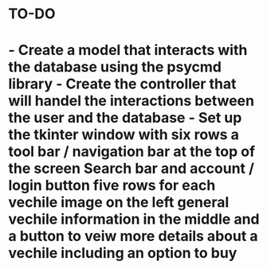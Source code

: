<h1>TO-DO<h1>
    - Create a model that interacts with the database using the psycmd library
    - Create the controller that will handel the interactions between the user and the database
    - Set up the tkinter window with six rows
        a tool bar / navigation bar at the top of the screen
            Search bar and account / login button
        five rows for each vechile
            image on the left
            general vechile information in the middle
            and a button to veiw more details about a vechile including an option to buy